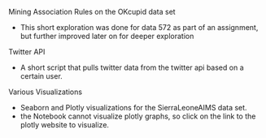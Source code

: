 Mining Association Rules on the OKcupid data set
- This short exploration was done for data 572 as part of an assignment, but further improved later on for deeper exploration

Twitter API
- A short script that pulls twitter data from the twitter api based on a certain user.

Various Visualizations
- Seaborn and Plotly visualizations for the SierraLeoneAIMS data set. 
- the Notebook cannot visualize plotly graphs, so click on the link to the plotly website to visualize. 





